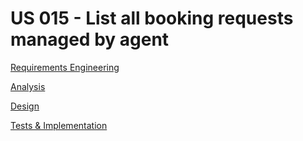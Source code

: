 # US 015 - List all booking requests managed by agent 

[Requirements Engineering](01.requirements-engineering/Readme.md)

[Analysis](02.analysis/Readme.md)

[Design](03.design/Readme.md)

[Tests & Implementation ](04.tests-and-implementation/Readme.md)
